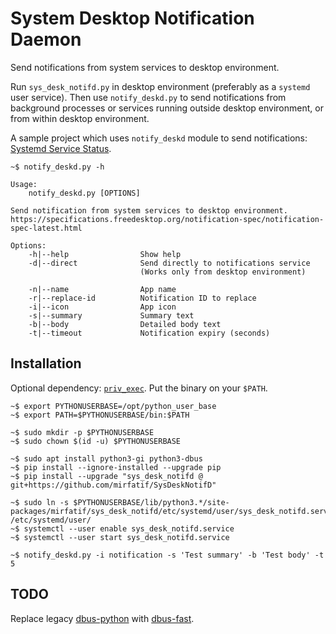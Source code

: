 # System Desktop Notification Daemon

Send notifications from system services to desktop environment.

Run `sys_desk_notifd.py` in desktop environment (preferably as a `systemd` user service). Then use `notify_deskd.py` to
send notifications from background processes or services running outside desktop environment, or from within desktop
environment.

A sample project which uses `notify_deskd` module to send
notifications: [Systemd Service Status](https://github.com/mirfatif/SystemdSvcStatus).

```
~$ notify_deskd.py -h

Usage:
	notify_deskd.py [OPTIONS]

Send notification from system services to desktop environment.
https://specifications.freedesktop.org/notification-spec/notification-spec-latest.html

Options:
	-h|--help                Show help
	-d|--direct              Send directly to notifications service
	                         (Works only from desktop environment)

	-n|--name                App name
	-r|--replace-id          Notification ID to replace
	-i|--icon                App icon
	-s|--summary             Summary text
	-b|--body                Detailed body text
	-t|--timeout             Notification expiry (seconds)
```

## Installation

Optional dependency: [`priv_exec`](https://github.com/mirfatif/priv_exec). Put the binary on your `$PATH`.

```
~$ export PYTHONUSERBASE=/opt/python_user_base
~$ export PATH=$PYTHONUSERBASE/bin:$PATH

~$ sudo mkdir -p $PYTHONUSERBASE
~$ sudo chown $(id -u) $PYTHONUSERBASE

~$ sudo apt install python3-gi python3-dbus
~$ pip install --ignore-installed --upgrade pip
~$ pip install --upgrade "sys_desk_notifd @ git+https://github.com/mirfatif/SysDeskNotifD"

~$ sudo ln -s $PYTHONUSERBASE/lib/python3.*/site-packages/mirfatif/sys_desk_notifd/etc/systemd/user/sys_desk_notifd.service /etc/systemd/user/
~$ systemctl --user enable sys_desk_notifd.service
~$ systemctl --user start sys_desk_notifd.service

~$ notify_deskd.py -i notification -s 'Test summary' -b 'Test body' -t 5
```

## TODO

Replace legacy [dbus-python](https://dbus.freedesktop.org/doc/dbus-python/)
with [dbus-fast](https://github.com/bluetooth-devices/dbus-fast).
